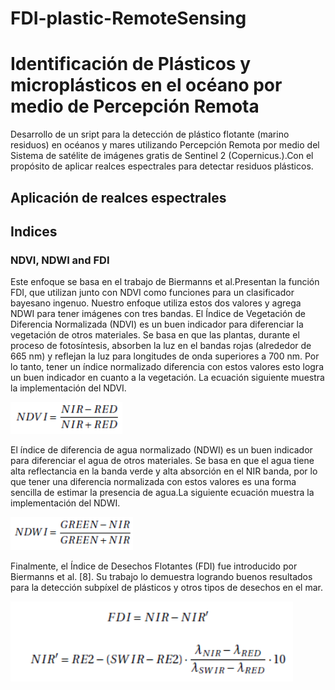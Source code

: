 # FDI-plastic-RemoteSensing
# Identificación de Plásticos y microplásticos en el océano por medio de Percepción Remota

Desarrollo de un sript para la detección de plástico flotante (marino residuos) en océanos y mares utilizando Percepción Remota por medio del 
Sistema de satélite de imágenes gratis de Sentinel 2 (Copernicus.).Con el propósito de aplicar realces espectrales para detectar residuos plásticos.

## Aplicación de realces espectrales
## Indices

### NDVI, NDWI and FDI

Este enfoque se basa en el trabajo de Biermanns et al.Presentan la función FDI, que utilizan junto con NDVI como funciones para un clasificador bayesano ingenuo. Nuestro enfoque utiliza estos dos valores y agrega NDWI para tener imágenes con tres bandas.
El Índice de Vegetación de Diferencia Normalizada (NDVI) es un buen indicador para diferenciar la vegetación de otros materiales. Se basa en que las plantas, durante el proceso de fotosíntesis, absorben la luz en el bandas rojas (alrededor de 665 nm) y reflejan la luz para longitudes de onda superiores a 700 nm. Por lo tanto, tener un índice normalizado diferencia con estos valores esto logra un buen indicador en cuanto a la vegetación. La ecuación siguiente muestra la implementación del NDVI.

![formula NDVI](https://github.com/PedroTapia98/FDI-plastic-RemoteSensing/blob/main/IMAGE-README.png)

El índice de diferencia de agua normalizado (NDWI) es un buen indicador para diferenciar el agua de otros materiales. Se basa en que el agua tiene alta reflectancia en la banda verde y alta absorción en el NIR banda, por lo que tener una diferencia normalizada con estos valores es una forma sencilla de estimar la presencia de agua.La siguiente ecuación muestra la implementación del NDWI.

![formula NDWI](https://github.com/PedroTapia98/FDI-plastic-RemoteSensing/blob/main/IMAGE-README2.png)

Finalmente, el Índice de Desechos Flotantes (FDI) fue introducido por Biermanns et al. [8]. Su trabajo lo demuestra logrando buenos resultados para la detección subpíxel de plásticos y otros tipos de desechos en el mar.

![formula FDI](https://github.com/PedroTapia98/FDI-plastic-RemoteSensing/blob/main/IMAGE-README3.png)
